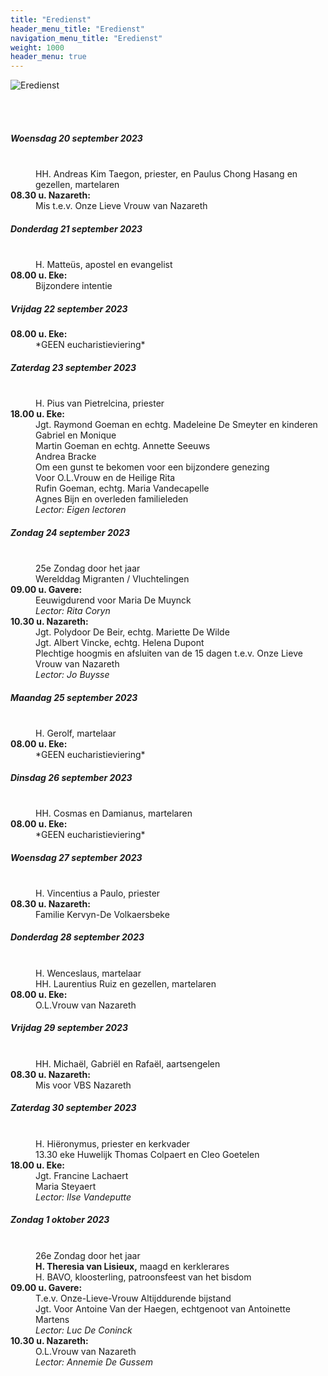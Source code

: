 ```yaml
---
title: "Eredienst"
header_menu_title: "Eredienst"
navigation_menu_title: "Eredienst"
weight: 1000
header_menu: true
---
```


![Eredienst](images/liturgische-vieringen.jpg)

<br>
<br>

##### Woensdag 20 september 2023  
<dl><dt>&nbsp;</dt><dd>HH. Andreas Kim Taegon, priester, en Paulus Chong Hasang en gezellen, martelaren<br></dd><dt><b>08.30 u. Nazareth:</b></dt><dd>Mis t.e.v. Onze Lieve Vrouw van Nazareth</dd>
</dl>

##### Donderdag 21 september 2023  
<dl><dt>&nbsp;</dt><dd>H. Matteüs, apostel en evangelist<br></dd><dt><b>08.00 u. Eke:</b></dt><dd>Bijzondere intentie</dd>
</dl>

##### Vrijdag 22 september 2023  
<dl><dt><b>08.00 u. Eke:</b></dt><dd>*GEEN eucharistieviering*</dd>
</dl>

##### Zaterdag 23 september 2023  
<dl><dt>&nbsp;</dt><dd>H. Pius van Pietrelcina, priester<br></dd><dt><b>18.00 u. Eke:</b></dt><dd>Jgt. Raymond Goeman en echtg. Madeleine De Smeyter en kinderen Gabriel en Monique<br>Martin Goeman en echtg. Annette Seeuws<br>Andrea Bracke<br>Om een gunst te bekomen voor een bijzondere genezing<br>Voor O.L.Vrouw en de Heilige Rita<br>Rufin Goeman, echtg. Maria Vandecapelle<br>Agnes Bijn en overleden familieleden<br><i>Lector: Eigen lectoren</i></dd>
</dl>

##### Zondag 24 september 2023  
<dl><dt>&nbsp;</dt><dd>25e Zondag door het jaar<br>Werelddag Migranten / Vluchtelingen<br></dd><dt><b>09.00 u. Gavere:</b></dt><dd>Eeuwigdurend voor Maria De Muynck<br><i>Lector: Rita Coryn</i></dd>
<dt><b>10.30 u. Nazareth:</b></dt><dd>Jgt. Polydoor De Beir, echtg. Mariette De Wilde<br>Jgt. Albert Vincke, echtg. Helena Dupont<br>Plechtige hoogmis en afsluiten van de 15 dagen t.e.v. Onze Lieve Vrouw van Nazareth<br><i>Lector: Jo Buysse</i></dd>
</dl>

##### Maandag 25 september 2023  
<dl><dt>&nbsp;</dt><dd>H. Gerolf, martelaar<br></dd><dt><b>08.00 u. Eke:</b></dt><dd>*GEEN eucharistieviering*</dd>
</dl>

##### Dinsdag 26 september 2023  
<dl><dt>&nbsp;</dt><dd>HH. Cosmas en Damianus, martelaren<br></dd><dt><b>08.00 u. Eke:</b></dt><dd>*GEEN eucharistieviering*</dd>
</dl>

##### Woensdag 27 september 2023  
<dl><dt>&nbsp;</dt><dd>H. Vincentius a Paulo, priester<br></dd><dt><b>08.30 u. Nazareth:</b></dt><dd>Familie Kervyn-De Volkaersbeke</dd>
</dl>

##### Donderdag 28 september 2023  
<dl><dt>&nbsp;</dt><dd>H. Wenceslaus, martelaar<br>HH. Laurentius Ruiz en gezellen, martelaren<br></dd><dt><b>08.00 u. Eke:</b></dt><dd>O.L.Vrouw van Nazareth</dd>
</dl>

##### Vrijdag 29 september 2023  
<dl><dt>&nbsp;</dt><dd>HH. Michaël, Gabriël en Rafaël, aartsengelen<br></dd><dt><b>08.30 u. Nazareth:</b></dt><dd>Mis voor VBS Nazareth</dd>
</dl>

##### Zaterdag 30 september 2023  
<dl><dt>&nbsp;</dt><dd>H. Hiëronymus, priester en kerkvader<br>13.30 eke Huwelijk Thomas Colpaert en Cleo Goetelen<br></dd><dt><b>18.00 u. Eke:</b></dt><dd>Jgt. Francine Lachaert<br>Maria Steyaert<br><i>Lector: Ilse Vandeputte</i></dd>
</dl>

##### Zondag 1 oktober 2023  
<dl><dt>&nbsp;</dt><dd>26e Zondag door het jaar<br><b>H. Theresia van Lisieux,</b> maagd en kerklerares<br>H. BAVO, kloosterling, patroonsfeest van het bisdom<br></dd><dt><b>09.00 u. Gavere:</b></dt><dd>T.e.v. Onze-Lieve-Vrouw Altijddurende bijstand<br>Jgt. Voor Antoine Van der Haegen, echtgenoot van Antoinette Martens<br><i>Lector: Luc De Coninck</i></dd>
<dt><b>10.30 u. Nazareth:</b></dt><dd>O.L.Vrouw van Nazareth<br><i>Lector: Annemie De Gussem</i></dd>
</dl>
<br>
<br>
<br>


